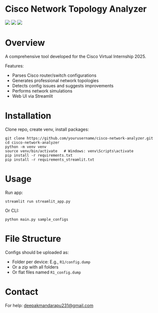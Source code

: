 # Cisco Network Topology Analyzer

![](https://img.shields.io/badge/python-3.8%2B-blue)  ![](https://static.streamlit.io/badges/streamlit_badge_black.svg)  ![](https://img.shields.io/badge/Cisco%20Virtual%20Internship-2025-1BA1F2)

# Overview

A comprehensive tool developed for the Cisco Virtual Internship 2025.

Features:
- Parses Cisco router/switch configurations
- Generates professional network topologies
- Detects config issues and suggests improvements
- Performs network simulations
- Web UI via Streamlit

# Installation

Clone repo, create venv, install packages:
```
git clone https://github.com/yourusername/cisco-network-analyzer.git
cd cisco-network-analyzer
python -m venv venv
source venv/bin/activate   # Windows: venv\Scripts\activate
pip install -r requirements.txt
pip install -r requirements_streamlit.txt
```

# Usage

Run app:
```
streamlit run streamlit_app.py
```

Or CLI:
```
python main.py sample_configs
```

# File Structure

Configs should be uploaded as:
- Folder per device: E.g., `R1/config.dump`
- Or a zip with all folders
- Or flat files named `R1_config.dump`

# Contact

For help: deepakmandarapu231@gmail.com
